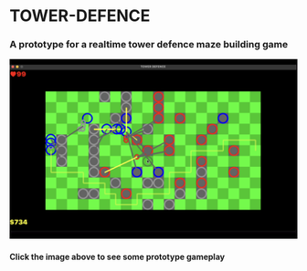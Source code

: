 # TOWER-DEFENCE
### A prototype for a realtime tower defence maze building game
[![Prototype gameplay](https://github.com/SebZanardo/TOWER-DEFENCE/blob/main/thumbnail.png)](https://youtu.be/ZXr_DUNqjwg)
#### Click the image above to see some prototype gameplay
